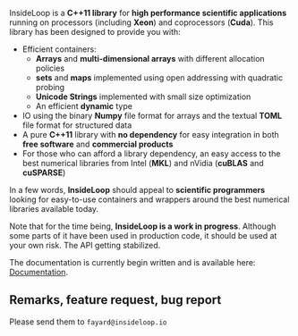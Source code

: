 InsideLoop is a **C++11 library** for **high performance scientific applications**
running on processors (including **Xeon**) and coprocessors (**Cuda**). This
library has been designed to provide you with:

- Efficient containers:
  - **Arrays** and **multi-dimensional arrays** with different allocation
    policies
  - **sets** and **maps** implemented using open addressing with
    quadratic probing
  - **Unicode Strings** implemented with small size optimization
  - An efficient **dynamic** type
- IO using the binary **Numpy** file format for arrays and the textual **TOML**
  file format for structured data
- A pure **C++11** library with **no dependency** for easy integration in both
  **free software** and **commercial products** 
- For those who can afford a library dependency, an easy access to the best
  numerical libraries from Intel (**MKL**) and nVidia (**cuBLAS** and
  **cuSPARSE**)

In a few words, **InsideLoop** should appeal to **scientific programmers**
looking for easy-to-use containers and wrappers around the best numerical
libraries available today. 

Note that for the time being, **InsideLoop is a work in progress**. Although
some parts of it have been used in production code, it should be used at your
own risk. The API getting stabilized.

The documentation is currently begin written and is available here: [Documentation](http://623459105c.url-de-test.ws/doc/_build/html/Array.html).

## Remarks, feature request, bug report

Please send them to `fayard@insideloop.io`
